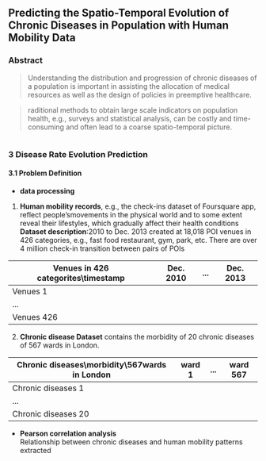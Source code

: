## Predicting the Spatio-Temporal Evolution of Chronic Diseases in Population with Human Mobility Data

### Abstract

> Understanding the distribution and progression of chronic diseases of a population is important in assisting the allocation of medical resources as well as the design of policies in preemptive healthcare.

> raditional methods to obtain large scale indicators on population health, e.g., surveys and statistical analysis, can be costly and time-consuming and often lead to a coarse spatio-temporal picture.

```markdown
```
### 3 Disease Rate Evolution Prediction
#### 3.1 Problem Definition 

* **data processing**
1) **Human mobility records**, e.g., the check-ins dataset of Foursquare app, reflect people’smovements in the physical world and to some extent reveal their lifestyles, which gradually affect their health conditions<br>
**Dataset description**:2010 to Dec. 2013 created at 18,018 POI venues in 426 categories, e.g., fast food restaurant, gym, park, etc. There are over 4 million check-in transition between pairs of POIs<br>

|Venues in 426 categorites\timestamp|Dec. 2010 |...| Dec. 2013|
|-----------------------------------|----------|---|----------|
|Venues 1                           |          |   |          |
|...                                |          |   |          |
|Venues 426                         |          |   |          |

2) **Chronic disease Dataset** contains the morbidity of 20 chronic diseases of 567 wards in London.

| Chronic diseases\morbidity\567wards in London|ward 1    |...| ward 567   |
|----------------------------------------------|----------|---|------------|
|Chronic diseases 1                            |          |   |            |
|...                                           |          |   |            |
|Chronic diseases 20                           |          |   |            |

* **Pearson correlation analysis**<br> 
Relationship between chronic diseases and human mobility patterns extracted


